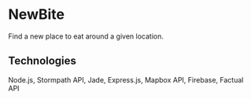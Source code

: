 # NewBite
Find a new place to eat around a given location.


## Technologies
Node.js, Stormpath API, Jade, Express.js, Mapbox API, Firebase, Factual API
